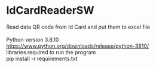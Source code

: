 # IdCardReaderSW
Read data QR code from Id Card and put them to excel file<br />
<br />
Python version 3.8.10<br />
https://www.python.org/downloads/release/python-3810/<br />
libraries required to run the program<br />
pip install -r requirements.txt
